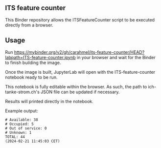 ## ITS feature counter

This Binder repository allows the ITSFeatureCounter script to be executed directly from a browser.


## Usage

Run https://mybinder.org/v2/gh/carahmel/its-feature-counter/HEAD?labpath=ITS-feature-counter.ipynb in your browser and wait for the Binder to finish building the image.

Once the image is built, JupyterLab will open with the ITS-feature-counter notebook ready to be run.

This notebook is fully editable within the browser. As such, the path to ich-tanke-strom.ch's JSON file can be updated if necessary.

Results will printed directly in the notebook.


Example output:
```
# Available: 38
# Occupied: 5
# Out of service: 0
# Unknown: 1
TOTAL: 44
(2024-02-21 11:45:03 CET)
```

